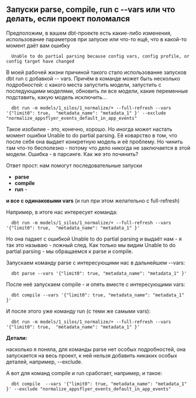 ## Запуски parse, compile, run с --vars или что делать, если проект поломался

Предположим, в вашем dbt-проекте есть какие-либо изменения, использование параметров при запуске или что-то ещё, что в какой-то момент даёт вам ошибку 

      Unable to do partial parsing because config vars, config profile, or config target have changed

В моей рабочей жизни причиной такого стало использование запусков dbt run с добавкой -- vars. Причём в команде может быть несколько подробностей: с какого места запустить модели, запустить с последующими моделями, обновить ли все модели, какие переменные подставить, какую модель исключить...

      dbt run -m models/1_silos/1_normalize/+ --full-refresh --vars '{"limit0": true,  "metadata_name": "metadata_1" }' --exclude "normalize_appsflyer_events_default_in_app_events"

Такое изобилие - это, конечно, хорошо. Но иногда может настать момент ошибки Unable to do partial parsing. Её коварство в том, что после себя она выдает конкретную модель и её проблему. Но чинить там что-то бесполезно - потому что дело никогда не заключается в этой модели. Ошибка - в парсинге. Как же это починить?

Ответ прост: нам помогут последовательные запуски 
- **parse**
- **compile**
- **run**  -

  
**и все с одинаковыми vars** (и run при этом желательно с full-refresh)

Например, в итоге нас интересует команда:

      dbt run -m models/1_silos/1_normalize/+ --full-refresh --vars '{"limit0": true,  "metadata_name": "metadata_1" }'

Но она падает с ошибкой Unable to do partial parsing и выдаёт нам - я так это называю - ложный след. Как только мы видим Unable to do partial parsing - мы обращаемся к parse и compile.

Запускаем  команду parse с интересующими нас в дальнейшем --vars:

      dbt parse --vars '{"limit0": true, "metadata_name": "metadata_1" }'

После неё запускаем compile - и опять вместе с интересующими vars:

      dbt compile --vars '{"limit0": true, "metadata_name": "metadata_1" }'

И после этого уже команду run (с теми же самыми vars):

      dbt run -m models/1_silos/1_normalize/+ --full-refresh --vars '{"limit0": true,  "metadata_name": "metadata_1" }'

**Детали:**

насколько я поняла, для команды parse нет особых подробностей, она запускается на весь проект,  к ней нельзя добавить никаких особых деталей, например, --exclude.

А вот для команд compile и run сработает, например, и такое:

      dbt compile  --vars '{"limit0": true, "metadata_name": "metadata_1" }' --exclude "normalize_appsflyer_events_default_in_app_events"


